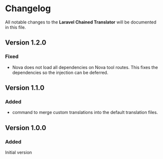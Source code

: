 # Changelog

All notable changes to the __Laravel Chained Translator__ will be documented in this file.

## Version 1.2.0
### Fixed
- Nova does not load all dependencies on Nova tool routes. This fixes the dependencies so the injection can be deferred.

## Version 1.1.0
### Added
- command to merge custom translations into the default translation files.

## Version 1.0.0 
### Added
Initial version
